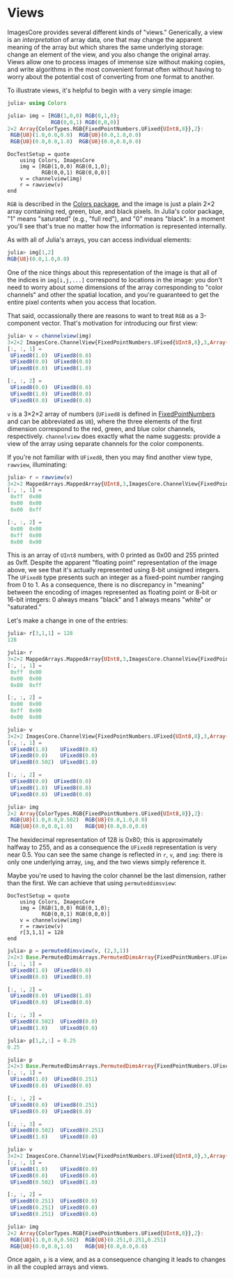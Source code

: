 # Views

ImagesCore provides several different kinds of "views." Generically, a
view is an *interpretation* of array data, one that may change the
apparent meaning of the array but which shares the same underlying
storage: change an element of the view, and you also change the
original array. Views allow one to process images of immense size
without making copies, and write algorithms in the most convenient
format often without having to worry about the potential cost of
converting from one format to another.

To illustrate views, it's helpful to begin with a very simple image:

```julia
julia> using Colors

julia> img = [RGB(1,0,0) RGB(0,1,0);
              RGB(0,0,1) RGB(0,0,0)]
2×2 Array{ColorTypes.RGB{FixedPointNumbers.UFixed{UInt8,8}},2}:
 RGB{U8}(1.0,0.0,0.0)  RGB{U8}(0.0,1.0,0.0)
 RGB{U8}(0.0,0.0,1.0)  RGB{U8}(0.0,0.0,0.0)
```

```@meta
DocTestSetup = quote
    using Colors, ImagesCore
    img = [RGB(1,0,0) RGB(0,1,0);
           RGB(0,0,1) RGB(0,0,0)]
    v = channelview(img)
    r = rawview(v)
end
```

`RGB` is described in the
[Colors package](https://github.com/JuliaGraphics/Colors.jl), and the
image is just a plain 2×2 array containing red, green, blue, and black
pixels.  In Julia's color package, "1" means "saturated" (e.g., "full
red"), and "0" means "black".  In a moment you'll see that's true no
matter how the information is represented internally.

As with all of Julia's arrays, you can access individual elements:

```julia
julia> img[1,2]
RGB{U8}(0.0,1.0,0.0)
```

One of the nice things about this representation of the image is that
all of the indices in `img[i,j,...]` correspond to locations in the
image: you don't need to worry about some dimensions of the array
corresponding to "color channels" and other the spatial location, and
you're guaranteed to get the entire pixel contents when you access
that location.

That said, occassionally there are reasons to want to treat `RGB` as a
3-component vector.  That's motivation for introducing our first view:

```julia
julia> v = channelview(img)
3×2×2 ImagesCore.ChannelView{FixedPointNumbers.UFixed{UInt8,8},3,Array{ColorTypes.RGB{FixedPointNumbers.UFixed{UInt8,8}},2}}:
[:, :, 1] =
 UFixed8(1.0)  UFixed8(0.0)
 UFixed8(0.0)  UFixed8(0.0)
 UFixed8(0.0)  UFixed8(1.0)

[:, :, 2] =
 UFixed8(0.0)  UFixed8(0.0)
 UFixed8(1.0)  UFixed8(0.0)
 UFixed8(0.0)  UFixed8(0.0)
```

`v` is a 3×2×2 array of numbers (`UFixed8` is defined in
[FixedPointNumbers](https://github.com/JeffBezanson/FixedPointNumbers.jl)
and can be abbreviated as `U8`), where the three elements of the first
dimension correspond to the red, green, and blue color channels,
respectively. `channelview` does exactly what the name suggests:
provide a view of the array using separate channels for the color
components.

If you're not familiar with `UFixed8`, then you may find another view
type, `rawview`, illuminating:

```julia
julia> r = rawview(v)
3×2×2 MappedArrays.MappedArray{UInt8,3,ImagesCore.ChannelView{FixedPointNumbers.UFixed{UInt8,8},3,Array{ColorTypes.RGB{FixedPointNumbers.UFixed{UInt8,8}},2}},ImagesCore.##11#13,ImagesCore.##12#14{FixedPointNumbers.UFixed{UInt8,8}}}:
[:, :, 1] =
 0xff  0x00
 0x00  0x00
 0x00  0xff

[:, :, 2] =
 0x00  0x00
 0xff  0x00
 0x00  0x00
```

This is an array of `UInt8` numbers, with 0 printed as 0x00 and 255
printed as 0xff. Despite the apparent "floating point" representation
of the image above, we see that it's actually represented using 8-bit
unsigned integers.  The `UFixed8` type presents such an integer as a
fixed-point number ranging from 0 to 1.  As a consequence, there is no
discrepancy in "meaning" between the encoding of images represented as
floating point or 8-bit or 16-bit integers: 0 always means "black" and
1 always means "white" or "saturated."

Let's make a change in one of the entries:

```julia
julia> r[3,1,1] = 128
128

julia> r
3×2×2 MappedArrays.MappedArray{UInt8,3,ImagesCore.ChannelView{FixedPointNumbers.UFixed{UInt8,8},3,Array{ColorTypes.RGB{FixedPointNumbers.UFixed{UInt8,8}},2}},ImagesCore.##11#13,ImagesCore.##12#14{FixedPointNumbers.UFixed{UInt8,8}}}:
[:, :, 1] =
 0xff  0x00
 0x00  0x00
 0x80  0xff

[:, :, 2] =
 0x00  0x00
 0xff  0x00
 0x00  0x00

julia> v
3×2×2 ImagesCore.ChannelView{FixedPointNumbers.UFixed{UInt8,8},3,Array{ColorTypes.RGB{FixedPointNumbers.UFixed{UInt8,8}},2}}:
[:, :, 1] =
 UFixed8(1.0)    UFixed8(0.0)
 UFixed8(0.0)    UFixed8(0.0)
 UFixed8(0.502)  UFixed8(1.0)

[:, :, 2] =
 UFixed8(0.0)  UFixed8(0.0)
 UFixed8(1.0)  UFixed8(0.0)
 UFixed8(0.0)  UFixed8(0.0)

julia> img
2×2 Array{ColorTypes.RGB{FixedPointNumbers.UFixed{UInt8,8}},2}:
 RGB{U8}(1.0,0.0,0.502)  RGB{U8}(0.0,1.0,0.0)
 RGB{U8}(0.0,0.0,1.0)    RGB{U8}(0.0,0.0,0.0)
```

The hexidecimal representation of 128 is 0x80; this is approximately
halfway to 255, and as a consequence the `UFixed8` representation is
very near 0.5.  You can see the same change is reflected in `r`, `v`,
and `img`: there is only one underlying array, `img`, and the two
views simply reference it.

Maybe you're used to having the color channel be the last dimension,
rather than the first. We can achieve that using `permuteddimsview`:

```@meta
DocTestSetup = quote
    using Colors, ImagesCore
    img = [RGB(1,0,0) RGB(0,1,0);
           RGB(0,0,1) RGB(0,0,0)]
    v = channelview(img)
    r = rawview(v)
    r[3,1,1] = 128
end
```

```julia
julia> p = permuteddimsview(v, (2,3,1))
2×2×3 Base.PermutedDimsArrays.PermutedDimsArray{FixedPointNumbers.UFixed{UInt8,8},3,(2,3,1),(3,1,2),ImagesCore.ChannelView{FixedPointNumbers.UFixed{UInt8,8},3,Array{ColorTypes.RGB{FixedPointNumbers.UFixed{UInt8,8}},2}}}:
[:, :, 1] =
 UFixed8(1.0)  UFixed8(0.0)
 UFixed8(0.0)  UFixed8(0.0)

[:, :, 2] =
 UFixed8(0.0)  UFixed8(1.0)
 UFixed8(0.0)  UFixed8(0.0)

[:, :, 3] =
 UFixed8(0.502)  UFixed8(0.0)
 UFixed8(1.0)    UFixed8(0.0)

julia> p[1,2,:] = 0.25
0.25

julia> p
2×2×3 Base.PermutedDimsArrays.PermutedDimsArray{FixedPointNumbers.UFixed{UInt8,8},3,(2,3,1),(3,1,2),ImagesCore.ChannelView{FixedPointNumbers.UFixed{UInt8,8},3,Array{ColorTypes.RGB{FixedPointNumbers.UFixed{UInt8,8}},2}}}:
[:, :, 1] =
 UFixed8(1.0)  UFixed8(0.251)
 UFixed8(0.0)  UFixed8(0.0)

[:, :, 2] =
 UFixed8(0.0)  UFixed8(0.251)
 UFixed8(0.0)  UFixed8(0.0)

[:, :, 3] =
 UFixed8(0.502)  UFixed8(0.251)
 UFixed8(1.0)    UFixed8(0.0)

julia> v
3×2×2 ImagesCore.ChannelView{FixedPointNumbers.UFixed{UInt8,8},3,Array{ColorTypes.RGB{FixedPointNumbers.UFixed{UInt8,8}},2}}:
[:, :, 1] =
 UFixed8(1.0)    UFixed8(0.0)
 UFixed8(0.0)    UFixed8(0.0)
 UFixed8(0.502)  UFixed8(1.0)

[:, :, 2] =
 UFixed8(0.251)  UFixed8(0.0)
 UFixed8(0.251)  UFixed8(0.0)
 UFixed8(0.251)  UFixed8(0.0)

julia> img
2×2 Array{ColorTypes.RGB{FixedPointNumbers.UFixed{UInt8,8}},2}:
 RGB{U8}(1.0,0.0,0.502)  RGB{U8}(0.251,0.251,0.251)
 RGB{U8}(0.0,0.0,1.0)    RGB{U8}(0.0,0.0,0.0)
```

Once again, `p` is a view, and as a consequence changing it leads to
changes in all the coupled arrays and views.
